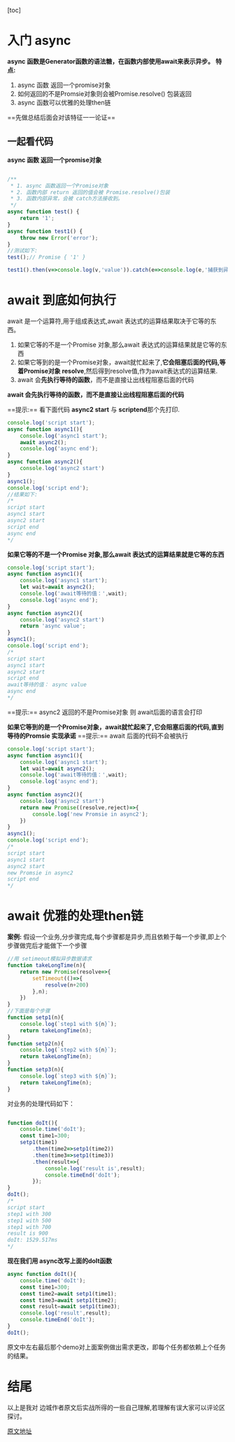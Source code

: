 [toc]
# 入门 async
**async 函数是Generator函数的语法糖，在函数内部使用await来表示异步。**
**特点:**
1. async 函数 返回一个promise对象
2. 如何返回的不是Promsie对象则会被Promise.resolve() 包装返回
3. async 函数可以优雅的处理then链

==先做总结后面会对该特征一一论证==

## 一起看代码

**async 函数 返回一个promise对象**
```javascript

/**
 * 1. async 函数返回一个Promise对象
 * 2. 函数内部 return 返回的值会被 Promise.resolve()包装
 * 3. 函数内部异常，会被 catch方法接收到。
 */
async function test() {
    return '1';
}
async function test1() {
    throw new Error('error');
}
//测试如下:
test();// Promise { '1' }

test1().then(v=>console.log(v,'value')).catch(e=>console.log(e,'捕获到异常'));

```

# await 到底如何执行

 await 是一个运算符,用于组成表达式,await 表达式的运算结果取决于它等的东西。
 1. 如果它等的不是一个Promise 对象,那么await 表达式的运算结果就是它等的东西
 2. 如果它等到的是一个Promise对象，await就忙起来了,**它会阻塞后面的代码,等着Promise对象 resolve**,然后得到resolve值,作为await表达式的运算结果.
 3. await 会**先执行等待的函数**，而不是直接让出线程阻塞后面的代码

**await 会先执行等待的函数，而不是直接让出线程阻塞后面的代码**

==提示:==
看下面代码 **async2 start** 与 **scriptend**那个先打印.

```javascript
console.log('script start');
async function async1(){
    console.log('async1 start');
    await async2();
    console.log('async end');
}
async function async2(){
    console.log('async2 start')
}
async1();
console.log('script end');
//结果如下:
/* 
script start
async1 start
async2 start
script end
async end
*/
```
**如果它等的不是一个Promise 对象,那么await 表达式的运算结果就是它等的东西**

```javascript
console.log('script start');
async function async1(){
    console.log('async1 start');
    let wait=await async2();
    console.log('await等待的值：',wait);
    console.log('async end');
}
async function async2(){
    console.log('async2 start')
    return 'async value';
}
async1();
console.log('script end');
/*
script start
async1 start
async2 start
script end
await等待的值： async value
async end
*/
```
==提示:==
async2 返回的不是Promise对象 则 await后面的语言会打印

**如果它等到的是一个Promise对象，await就忙起来了,它会阻塞后面的代码,直到等待的Promsie 实现承诺**
==提示:== await 后面的代码不会被执行
```javascript
console.log('script start');
async function async1(){
    console.log('async1 start');
    let wait=await async2();
    console.log('await等待的值：',wait);
    console.log('async end');
}
async function async2(){
    console.log('async2 start')
    return new Promise((resolve,reject)=>{
        console.log('new Promsie in async2');    
    })
}
async1();
console.log('script end');
/*
script start
async1 start
async2 start
new Promsie in async2
script end
*/
```
# await 优雅的处理then链

 **案例:** 假设一个业务,分步骤完成,每个步骤都是异步,而且依赖于每一个步骤,即上个步骤做完后才能做下一个步骤

``` javascript
//用 setimeout模拟异步数据请求
function takeLongTime(n){
    return new Promise(resolve=>{
        setTimeout(()=>{
            resolve(n+200)
        },n);
    })
}
//下面是每个步骤
function setp1(n){
    console.log(`step1 with ${n}`);
    return takeLongTime(n);
}
function setp2(n){
    console.log(`step2 with ${n}`);
    return takeLongTime(n);
}
function setp3(n){
    console.log(`step3 with ${n}`);
    return takeLongTime(n);
}
```
对业务的处理代码如下：
```javascript

function doIt(){
    console.time('doIt');
    const time1=300;
    setp1(time1)
        .then(time2=>setp1(time2))
        .then(time3=>setp1(time3))
        .then(result=>{
            console.log('result is',result);
            console.timeEnd('doIt');
        });
}
doIt();
/*
script start
step1 with 300
step1 with 500
step1 with 700
result is 900
doIt: 1529.517ms
*/
```
**现在我们用 async改写上面的doIt函数**
```javascript 
async function doIt(){
    console.time('doIt');
    const time1=300;
    const time2=await setp1(time1);
    const time3=await setp1(time2);
    const result=await setp1(time3);
    console.log('result',result);
    console.timeEnd('doIt');
}
doIt();
```
原文中左右最后那个demo对上面案例做出需求更改，即每个任务都依赖上个任务的结果。
# 结尾
 以上是我对 边城作者原文后实战所得的一些自己理解,若理解有误大家可以评论区探讨。

[原文地址](https://segmentfault.com/a/1190000007535316)